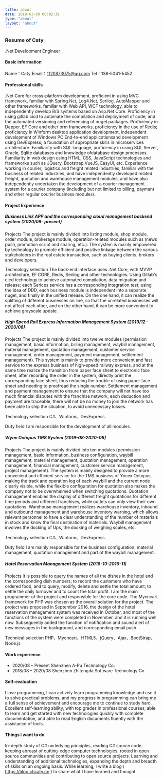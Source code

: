 ```yaml
---
title: about
date: 2018-03-08 00:02:39
type: "about"
layout: "about"
---
```


### Resume of Caty

.Net Development Engineer

#### Basic information

Name：Caty Email：1120873075@qq.com Tel：136-5041-5452

#### Professional skills

.Net Core for cross-platform development, proficient in using MVC framework, familiar with Spring.Net, Log4.Net, Serilog, AutoMapper and other frameworks, familiar with Web API, WCF technology, able to independently develop B/S systems based on Asp.Net Core.
Proficiency in using gitlab cicd to automate the compilation and deployment of code, and the automated versioning and referencing of nuget packages.
Proficiency in Dapper, EF Core and other orm frameworks, proficiency in the use of Redis; proficiency in Winform desktop application development, independent development of Windows PC End-to-end applicationsand development using DevExpress; a foundation of appropriate skills in microservices architecture.
Familiarity with SQL language, proficiency in using SQL Server, Oracle, Sqlite databases and knowledge ofdatabase design processes.
Familiarity in web design using HTML, CSS, JavaScript technologies and frameworks such as JQuery, Bootstrap,VueJS, EasyUl, etc.
Experience working in courier, logistics and freight related industries, familiar with the business of related industries, and have independently developed related freight, quotation and warehouse management modules, and have also independently undertaken the development of a courier management system for a courier company (including but not limited to billing, payment and other regular courier business modules).

#### Project Experience

##### Business Link APP and the corresponding cloud management backend system (2020/09- present)

Projects
The project is mainly divided into listing module, shop module, order module, brokerage module, operation-related modules such as (news push, promotion script and sharing, etc.). The system is mainly empowered by technology to promote efficient and positive linkage between the various stakeholders in the real estate transaction, such as buying clients, brokers and developers.

Technology selection
The back-end interface uses .Net Core, with MVVP architecture, EF CORE, Redis, Serilog and other technologies. Using Gitlab's cicd technology to achieve automated compilation, data migration and release; each Serices service has a corresponding integration test; using the idea of DDD, each business module is independent into a separate nuget, and finally in the unified release. On the one hand, it can realize the splitting of different businesses on line, so that the unrelated businesses will not affect each other, and on the other hand, it can be more convenient to achieve grayscale update.

##### High Speed Rail Express Information Management System (2019/12 - 2020/08)

Projects
The project is mainly divided into twelve modules (permission management, basic information, billing management, waybill management, material management, quotation management, customer service management, order management, payment management, settlement management). This system is mainly to provide more convenient and fast service to the express business of high-speed railway express, and at the same time realize the transition from paper face sheet to electronic face sheet, after recording the order in the system, directly print the corresponding face sheet, thus reducing the trouble of using paper face sheet and needing to proofread the single number. Settlement management and payment management to ensure that the company will not have too much financial disputes with the franchise network, each deduction and payment are traceable, there will not be no money to join the network has been able to ship the situation, to avoid unnecessary losses.

Technology selection
C#、Winform、DevExpress.

Duty field
I am responsible for the development of all modules.

##### Wynn Octopus TMS System (2019-08-2020-08)

Projects
The project is mainly divided into ten modules (permission management, basic information, business configuration, waybill management, material management, quotation management, operation management, financial management, customer service management, project management). The system is mainly designed to provide a more convenient and efficient service for the TMS business of Yonex Octopus, making the track and operation log of each waybill and the current node clearly visible, while the flexible configuration for quotation also makes the company not to be overwhelmed when switching quotations. Quotation management enables the display of different freight quotations for different time periods and different franchises, while outlets can only view their own quotations. Warehouse management realizes warehouse inventory, inbound and outbound management and warehouse inventory warning, which allows relevant personnel to have a clear understanding of the number of materials in stock and know the final destination of materials. Waybill management involves the docking of Ups, the docking of weighing scales, etc.

Technology selection
C#、Winform、DevExpress.

Duty field
I am mainly responsible for the business configuration, material management, quotation management and part of the waybill management.

##### Hotel Reservation Management System (2016-10-2016-11)

Projects
It is possible to query the names of all the dishes in the hotel and the corresponding dish numbers; to record the customers who have ordered food, and to query, modify, delete and settle the total amount; to settle the daily turnover and to count the total profit. I am the main programmer of the project and responsible for the core code. The Mycncart framework for PHP was chosen as the overall solution for the project. The project was proposed in September 2016, the design of the hotel reservation management system was received in October, and most of the functions of the system were completed in November, and it is running well now. Subsequently added the function of notification and sound alert of new messages in the background, and corresponding email push.

Technical selection
PHP、Mycncart、HTML5、jQuery、Ajax、BootStrap、Node.js

#### Work experience

* 2020/08 – Present Shenzhen A-Pu Technology Co.
* 2018/08 – 2020/08 Shenzhen Zhitengda Software Technology Co.

#### Self-evaluation

I love programming, I can actively learn programming knowledge and use it to solve practical problems, and my progress in programming can bring me a full sense of achievement and encourage me to continue to study hard.
Excellent self-learning ability, with top grades in professional courses; able to learn and get started with new technologies quickly with complete documentation, and able to read English documents fluently with the assistance of tools.

#### Things I want to do

In-depth study of C# underlying principles, reading C# source code; keeping abreast of cutting-edge computer technologies, rooted in open source communities and contributing to open source projects.
Learning and understanding of additional technologies, expanding the depth and breadth of skills on an ongoing basis.
While learning, I write a blog ( https://blog.chcaty.cn ) to share what I have learned and thought.
